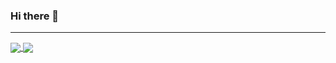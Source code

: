 ### Hi there 👋
<hr>

<a href="google.com">
  <img align="center" src="https://github-readme-stats.vercel.app/api?username=jordieh&show_icons=true&count_private=true&hide_rank=true&hide_title=true"/>
</a>
<a href="google.com">
  <img align="center" src="https://github-readme-stats.vercel.app/api/top-langs/?username=jordieh&layout=compact"/>
</a>


<!--
![jordieh's Github stats](https://github-readme-stats.vercel.app/api?username=jordieh&show_icons=true&count_private=true&hide_rank=true)

![Top Languages](https://github-readme-stats.vercel.app/api/top-langs/?username=jordieh)
-->


